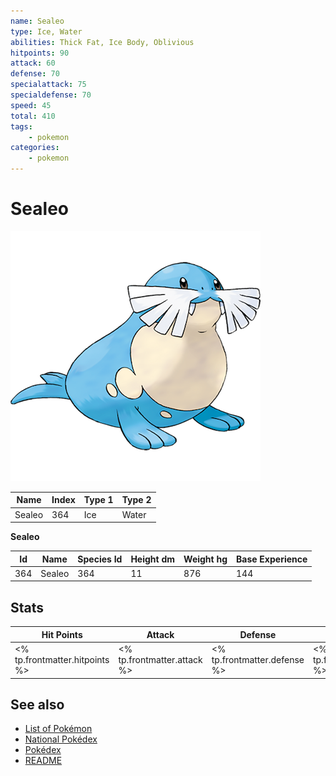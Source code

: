 ```yaml
---
name: Sealeo
type: Ice, Water
abilities: Thick Fat, Ice Body, Oblivious
hitpoints: 90
attack: 60
defense: 70
specialattack: 75
specialdefense: 70
speed: 45
total: 410
tags:
    - pokemon
categories:
    - pokemon
---
```


# Sealeo


![Sealeo](images/364.png)

| **Name** | **Index** | **Type 1** | **Type 2** |
|----|----|----|----|
| Sealeo | 364 | Ice | Water  |

**Sealeo** 




| **Id** | **Name** | **Species Id** | **Height dm** | **Weight hg** | **Base Experience** |
|--------|----------|----------------|------------|------------|---------------------|
| 364 | Sealeo | 364 | 11 | 876 | 144 |



## Stats

| **Hit Points** | **Attack** | **Defense** | **Special Attack** | **Special Defense** | **Speed** | **Total** |
|----------------|------------|-------------|--------------------|---------------------|-----------|-----------|
| <% tp.frontmatter.hitpoints %> | <% tp.frontmatter.attack %> | <% tp.frontmatter.defense %> | <% tp.frontmatter.specialattack %> | <% tp.frontmatter.specialdefense %> | <% tp.frontmatter.speed %> | <% tp.frontmatter.total %> |

## See also

- [List of Pokémon](../pokemon.md)
- [National Pokédex](../national_pokedex.md)
- [Pokédex](../pokedex.md)
- [README](../README.md)
